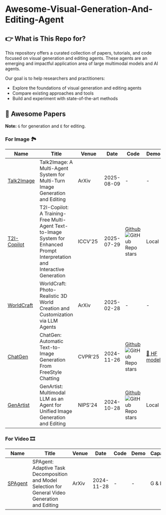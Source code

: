 # Awesome-Visual-Generation-And-Editing-Agent


## 👉 What is This Repo for?

This repository offers a curated collection of papers, tutorials, and code focused on visual generation and editing agents.
These agents are an emerging and impactful application area of large multimodal models and AI agents.

Our goal is to help researchers and practitioners:

- Explore the foundations of visual generation and editing agents
- Compare existing approaches and tools
- Build and experiment with state-of-the-art methods


## 📄 Awesome Papers

**Note:** `G` for generation and `E` for editing.

### For Image 🏞️ 

| Name | Title | Venue | Date | Code | Demo | Capability |
| ---- | ----- | ----- | ---- | ---- | ---- | ---- |
| [Talk2Image](https://arxiv.org/abs/2508.06916) | Talk2Image: A Multi-Agent System for Multi-Turn Image Generation and Editing | ArXiv | 2025-08-09 | - | - | G & E |
| [T2I-Copilot](https://arxiv.org/abs/2507.20536) | T2I-Copilot: A Training-Free Multi-Agent Text-to-Image System for Enhanced Prompt Interpretation and Interactive Generation | ICCV'25 | 2025-07-29 | [Github](https://github.com/SHI-Labs/T2I-Copilot) ![GitHub Repo stars](https://img.shields.io/github/stars/SHI-Labs/T2I-Copilot) | Local | G & E |
| [WorldCraft](https://arxiv.org/abs/2502.15601) | WorldCraft: Photo-Realistic 3D World Creation and Customization via LLM Agents | ArXiv | 2025-02-28 | - | - | G & E |
| [ChatGen](https://arxiv.org/abs/2411.17176) | ChatGen: Automatic Text-to-Image Generation From FreeStyle Chatting | CVPR'25 | 2024-11-26 | [Github](https://github.com/chengyou-jia/ChatGen) ![GitHub Repo stars](https://img.shields.io/github/stars/chengyou-jia/ChatGen) | [🤗 HF model](https://huggingface.co/collections/ChengyouJia/chatgen-6744724ae834402b5b69037b) | G |
| [GenArtist](https://arxiv.org/abs/2407.05600) | GenArtist: Multimodal LLM as an Agent for Unified Image Generation and Editing | NIPS'24 | 2024-10-28 | [Github](https://github.com/zhenyuw16/GenArtist) ![GitHub Repo stars](https://img.shields.io/github/stars/zhenyuw16/GenArtist) | Local | G & E | 


### For Video 🎞️


| Name | Title | Venue | Date | Code | Demo | Capability |
| ---- | ----- | ----- | ---- | ---- | ---- | ---- |
| [SPAgent](https://arxiv.org/abs/2411.18983) | SPAgent: Adaptive Task Decomposition and Model Selection for General Video Generation and Editing | ArXiv | 2024-11-28 | - | - | G & E |
